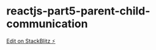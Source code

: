 # reactjs-part5-parent-child-communication

[Edit on StackBlitz ⚡️](https://stackblitz.com/edit/reactjs-part5-parent-child-communication)